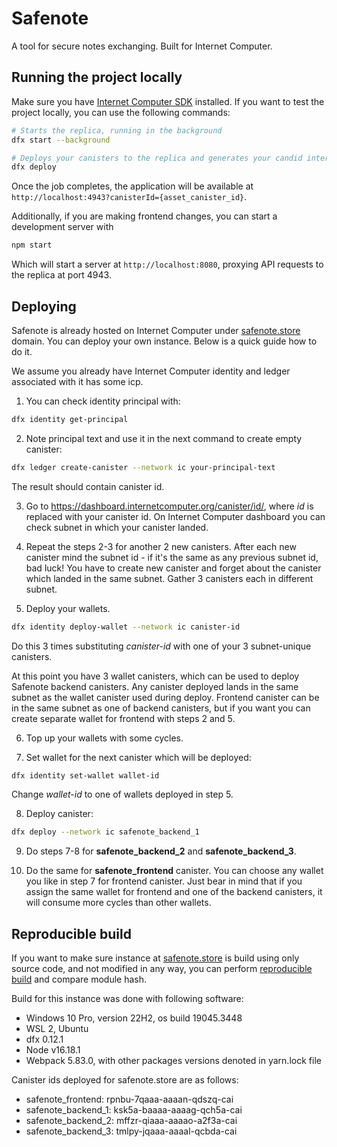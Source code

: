 # Safenote
A tool for secure notes exchanging. Built for Internet Computer.

## Running the project locally

Make sure you have [Internet Computer SDK](https://internetcomputer.org/docs/current/developer-docs/setup/install/) installed.
If you want to test the project locally, you can use the following commands:

```bash
# Starts the replica, running in the background
dfx start --background

# Deploys your canisters to the replica and generates your candid interface
dfx deploy
```

Once the job completes, the application will be available at `http://localhost:4943?canisterId={asset_canister_id}`.

Additionally, if you are making frontend changes, you can start a development server with

```bash
npm start
```

Which will start a server at `http://localhost:8080`, proxying API requests to the replica at port 4943.

## Deploying
Safenote is already hosted on Internet Computer under [safenote.store](https://safenote.store/) domain. You can deploy your own instance. Below is a quick guide how to do it.

We assume you already have Internet Computer identity and ledger associated with it has some icp.

1. You can check identity principal with:

```bash
dfx identity get-principal
```

2. Note principal text and use it in the next command to create empty canister:

```bash
dfx ledger create-canister --network ic your-principal-text
```

The result should contain canister id.

3. Go to https://dashboard.internetcomputer.org/canister/id/, where *id* is replaced with your canister id. On Internet Computer dashboard you can check subnet in which your canister landed.

4. Repeat the steps 2-3 for another 2 new canisters. After each new canister mind the subnet id - if it's the same as any previous subnet id, bad luck! You have to create new canister and forget about the canister which landed in the same subnet. Gather 3 canisters each in different subnet.

5. Deploy your wallets.

```bash
dfx identity deploy-wallet --network ic canister-id
```

Do this 3 times substituting *canister-id* with one of your 3 subnet-unique canisters.

At this point you have 3 wallet canisters, which can be used to deploy Safenote backend canisters. Any canister deployed lands in the same subnet as the wallet canister used during deploy. Frontend canister can be in the same subnet as one of backend canisters, but if you want you can create separate wallet for frontend with steps 2 and 5.

6. Top up your wallets with some cycles.

7. Set wallet for the next canister which will be deployed:

```bash
dfx identity set-wallet wallet-id
```
Change *wallet-id* to one of wallets deployed in step 5.

8. Deploy canister:

```bash
dfx deploy --network ic safenote_backend_1
```

9. Do steps 7-8 for **safenote_backend_2** and **safenote_backend_3**.

10. Do the same for **safenote_frontend** canister. You can choose any wallet you like in step 7 for frontend canister. Just bear in mind that if you assign the same wallet for frontend and one of the backend canisters, it will consume more cycles than other wallets.

## Reproducible build

If you want to make sure instance at [safenote.store](https://safenote.store) is build using only source code, and not modified in any way, you can perform [reproducible build](https://internetcomputer.org/docs/current/developer-docs/backend/reproducible-builds) and compare module hash.

Build for this instance was done with following software:
* Windows 10 Pro, version 22H2, os build 19045.3448
* WSL 2, Ubuntu
* dfx 0.12.1
* Node v16.18.1
* Webpack 5.83.0, with other packages versions denoted in yarn.lock file

Canister ids deployed for safenote.store are as follows:

* safenote_frontend: rpnbu-7qaaa-aaaan-qdszq-cai
* safenote_backend_1: ksk5a-baaaa-aaaag-qch5a-cai
* safenote_backend_2: mffzr-qiaaa-aaaao-a2f3a-cai
* safenote_backend_3: tmlpy-jqaaa-aaaal-qcbda-cai